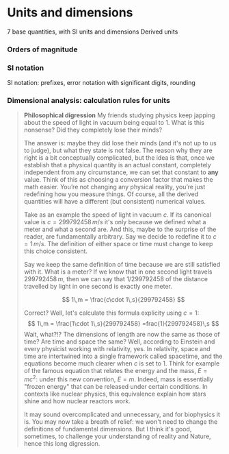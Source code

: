 # Units and dimensions

7 base quantities, with SI units and dimensions
Derived units

### Orders of magnitude

### SI notation
SI notation: prefixes, error notation with significant digits, rounding

### Dimensional analysis: calculation rules for units

> **Philosophical digression**
>My friends studying physics keep japping about the speed of light in vacuum being equal to 1. What is this nonsense? Did they completely lose their minds?
>
>The answer is: maybe they did lose their minds (and it's not up to us to judge), but what they state is not false. The reason why they are right is a bit conceptually complicated, but the idea is that, once we establish that a physical quantity is an actual constant, completely independent from any circumstance, we can set that constant to **any** value. Think of this as choosing a conversion factor that makes the math easier. You’re not changing any physical reality, you’re just redefining how you measure things. Of course, all the derived quantities will have a different (but consistent) numerical values. 
>
>Take as an example the speed of light in vacuum $c$. If its canonical value is $c=299792458\,m/s$ it's only because we defined what a meter and what a second are. And this, maybe to the surprise of the reader, are fundamentally arbitrary.
> Say we decide to redefine it to $c=1\,m/s$. The definition of either space or time must change to keep this choice consistent. 
>
> Say we keep the same definition of time because we are still satisfied with it. What is a meter? If we know that in one second light travels $299792458\,m$, then we can say that $1/299792458$ of the distance travelled by light in one second is exactly one meter.
>
>$$
> 1\,m = \frac{c\cdot 1\,s}{299792458} 
>$$
>
>Correct? Well, let's calculate this formula explicity using $c=1$:
>$$
> 1\,m = \frac{1\cdot 1\,s}{299792458} =frac{1}{299792458}\,s
>$$
>Wait, what?!? The dimensions of length are now the same as those of time? Are time and space the same? Well, according to Einstein and every physicist working with relativity, yes. In relativity, space and time are intertwined into a single framework called spacetime, and the equations become much clearer when $c$ is set to 1. Think for example of the famous equation that relates the energy and the mass, $E=mc^2$: under this new convention, $E=m$. Indeed, mass is essentially "frozen energy" that can be released under certain conditions. In contexts like nuclear physics, this equivalence explain how stars shine and how nuclear reactors work.
>
>It may sound overcomplicated and unnecessary, and for biophysics it is. You may now take a breath of relief: we won't need to change the definitions of fundamental dimensions. But I think it's good, sometimes, to challenge your understanding of reality and Nature, hence this long digression.
>